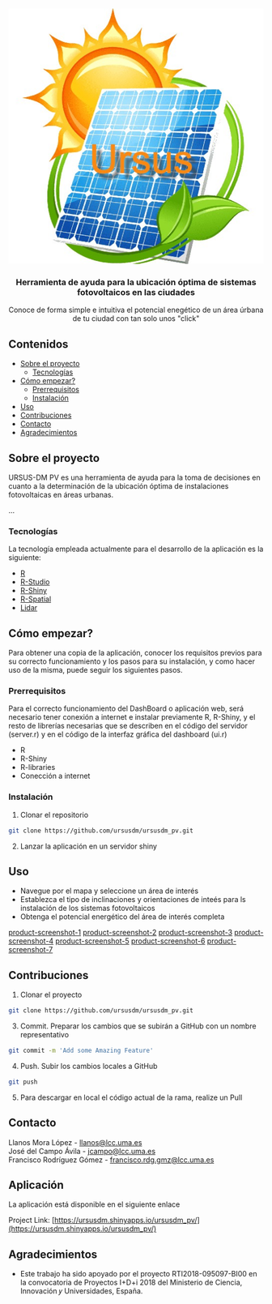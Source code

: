 <!--
*** Thanks for checking out this README Template. If you have a suggestion that would
*** make this better, please fork the repo and create a pull request or simply open
*** an issue with the tag "enhancement".
*** Thanks again! Now go create something AMAZING! :D
-->





<!-- PROJECT SHIELDS -->
<!--
*** I'm using markdown "reference style" links for readability.
*** Reference links are enclosed in brackets [ ] instead of parentheses ( ).
*** See the bottom of this document for the declaration of the reference variables
*** for contributors-url, forks-url, etc. This is an optional, concise syntax you may use.
*** https://www.markdownguide.org/basic-syntax/#reference-style-links
-->


<!-- PROJECT LOGO -->
<br />
<p align="center">
  
  <a>
    <img src="ursus_logo.jpg">
  </a>

  <h3 align="center">Herramienta de ayuda para la ubicación óptima de sistemas fotovoltaicos en las ciudades</h3>

  <p align="center">
    Conoce de forma simple e intuitiva el potencial enegético de un área úrbana de tu ciudad con tan solo unos "click"
  </p>



<!-- TABLE OF CONTENTS -->
## Contenidos

* [Sobre el proyecto](#sobre-el-proyecto)
  * [Tecnologías](#Tecnologías)
* [Cómo empezar?](#Cómo_empezar?)
  * [Prerrequisitos](#Prerrequisitos)
  * [Instalación](#Instalación)
* [Uso](#Uso)
* [Contribuciones](#Contribuciones)
* [Contacto](#Contacto)
* [Agradecimientos](#Agradecimientos)



<!-- ABOUT THE PROJECT -->
## Sobre el proyecto

URSUS-DM PV es una herramienta de ayuda para la toma de decisiones en cuanto a la determinación de la ubicación óptima de instalaciones fotovoltaicas en áreas urbanas.

...

### Tecnologías

La tecnología empleada actualmente para el desarrollo de la aplicación es la siguiente:

* [R](https://cran.r-project.org/)
* [R-Studio](https://rstudio.com/)
* [R-Shiny](https://shiny.rstudio.com/)
* [R-Spatial](https://rspatial.org/raster/spatial/8-rastermanip.html)
* [Lidar](http://centrodedescargas.cnig.es/CentroDescargas/index.jsp)



<!-- Cómo empezar? -->
## Cómo empezar?


Para obtener una copia de la aplicación, conocer los requisitos previos para su correcto funcionamiento y los pasos para su instalación, y como hacer uso de la misma, puede seguir los siguientes pasos.

### Prerrequisitos

Para el correcto funcionamiento del DashBoard o aplicación web, será necesario tener conexión a internet e instalar previamente R, R-Shiny, y el resto de librerías necesarias que se describen en el código del servidor (server.r) y en el código de la interfaz gráfica del dashboard (ui.r)

* R
* R-Shiny
* R-libraries
* Conección a internet



### Instalación


1. Clonar el repositorio
```sh
git clone https://github.com/ursusdm/ursusdm_pv.git
```
2. Lanzar la aplicación en un servidor shiny



<!-- USAGE EXAMPLES -->
## Uso

* Navegue por el mapa y seleccione un área de interés
* Establezca el tipo de inclinaciones y orientaciones de inteés para ls instalación de los sistemas fotovoltaicos
* Obtenga el potencial energético del área de interés completa


[product-screenshot-1]
[product-screenshot-2]
[product-screenshot-3]
[product-screenshot-4]
[product-screenshot-5]
[product-screenshot-6]
[product-screenshot-7]



<!-- CONTRIBUTING -->
## Contribuciones

1. Clonar el proyecto
```sh
git clone https://github.com/ursusdm/ursusdm_pv.git
```
3. Commit. Preparar los cambios que se subirán a GitHub con un nombre representativo
```sh
git commit -m 'Add some Amazing Feature'
```
4. Push. Subir los cambios locales a GitHub
```sh
git push
```

5. Para descargar en local el código actual de la rama, realize un Pull 



<!-- CONTACT -->
## Contacto

Llanos Mora López  - llanos@lcc.uma.es 
</br>
José del Campo Ávila  - jcampo@lcc.uma.es
</br>
Francisco Rodríguez Gómez  - francisco.rdg.gmz@lcc.uma.es


<!-- CONTACT -->
## Aplicación

La aplicación está disponible en el siguiente enlace

Project Link: [https://ursusdm.shinyapps.io/ursusdm_pv/](https://ursusdm.shinyapps.io/ursusdm_pv/)


<!-- ACKNOWLEDGEMENTS -->
## Agradecimientos

* Este trabajo ha sido apoyado por el proyecto RTI2018-095097-BI00 en la convocatoria de Proyectos I+D+i 2018 del Ministerio de Ciencia, Innovación 𝑦 Universidades, España.

[product-screenshot-1]: screenshot_1.png
[product-screenshot-2]: screenshot_2.png
[product-screenshot-3]: screenshot_3.png
[product-screenshot-4]: screenshot_4.png
[product-screenshot-5]: screenshot_5.png
[product-screenshot-6]: screenshot_6.png
[product-screenshot-7]: screenshot_7.png
